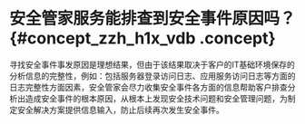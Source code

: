 # 安全管家服务能排查到安全事件原因吗？ {#concept_zzh_h1x_vdb .concept}

寻找安全事件事发原因是理想结果，但由于该结果取决于客户的IT基础环境保存的分析信息的完整性，例如：包括服务器登录访问日志、应用服务访问日志等方面的日志完整性方面因素，安全管家会尽力收集安全事件各方面的信息帮助客户排查分析出造成安全事件的根本原因，从根本上发现安全技术问题和安全管理问题，为制定安全解决方案提供信息输入，防止后续再次发生安全事件。

